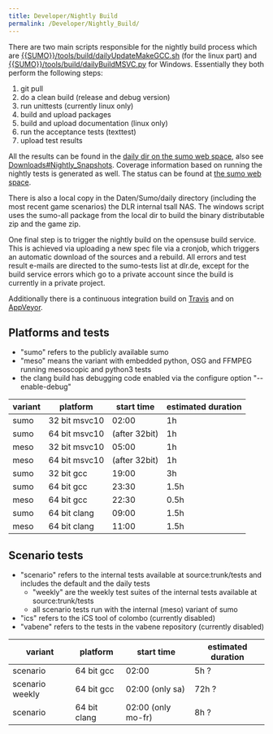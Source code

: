 ```yaml
---
title: Developer/Nightly Build
permalink: /Developer/Nightly_Build/
---
```


There are two main scripts responsible for the nightly build process
which are [{{SUMO}}/tools/build/dailyUpdateMakeGCC.sh]({{Source}}tools/build/dailyUpdateMakeGCC.sh) (for the linux part) and [{{SUMO}}/tools/build/dailyBuildMSVC.py]({{Source}}tools/build/dailyBuildMSVC.py) for Windows. Essentially they both
perform the following steps:

1.  git pull
2.  do a clean build (release and debug version)
3.  run unittests (currently linux only)
4.  build and upload packages
5.  build and upload documentation (linux only)
6.  run the acceptance tests (texttest)
7.  upload test results

All the results can be found in the [daily dir on the sumo web
space](http://sumo.dlr.de/daily/), also see
[Downloads\#Nightly_Snapshots](../Downloads.md#nightly_snapshots).
Coverage information based on running the nightly tests is generated as
well. The status can be found at [the sumo web
space](http://sumo.dlr.de/daily/lcov/html/).

There is also a local copy in the Daten/Sumo/daily directory (including
the most recent game scenarios) the DLR internal tsall NAS. The windows
script uses the sumo-all package from the local dir to build the binary
distributable zip and the game zip.

One final step is to trigger the nightly build on the opensuse build
service. This is achieved via uploading a new spec file via a cronjob,
which triggers an automatic download of the sources and a rebuild. All
errors and test result e-mails are directed to the sumo-tests list at
dlr.de, except for the build service errors which go to a private
account since the build is currently in a private project.

Additionally there is a continuous integration build on
[Travis](https://travis-ci.org/eclipse/sumo) and on
[AppVeyor](https://ci.appveyor.com/project/eclipsewebmaster/sumo).

## Platforms and tests

- "sumo" refers to the publicly available sumo
- "meso" means the variant with embedded python, OSG and FFMPEG
  running mesoscopic and python3 tests
- the clang build has debugging code enabled via the configure option
  "--enable-debug"

| variant | platform      | start time    | estimated duration |
| ------- | ------------- | ------------- | ------------------ |
| sumo    | 32 bit msvc10 | 02:00         | 1h                 |
| sumo    | 64 bit msvc10 | (after 32bit) | 1h                 |
| meso    | 32 bit msvc10 | 05:00         | 1h                 |
| meso    | 64 bit msvc10 | (after 32bit) | 1h                 |
| sumo    | 32 bit gcc    | 19:00         | 3h                 |
| sumo    | 64 bit gcc    | 23:30         | 1.5h               |
| meso    | 64 bit gcc    | 22:30         | 0.5h               |
| sumo    | 64 bit clang  | 09:00         | 1.5h               |
| meso    | 64 bit clang  | 11:00         | 1.5h               |

## Scenario tests

- "scenario" refers to the internal tests available at
source:trunk/tests and includes the default and the daily tests
  - "weekly" are the weekly test suites of the internal tests
    available at source:trunk/tests
  - all scenario tests run with the internal (meso) variant of sumo
- "ics" refers to the iCS tool of colombo (currently disabled)
- "vabene" refers to the tests in the vabene repository (currently
disabled)

| variant         | platform     | start time         | estimated duration |
| --------------- | ------------ | ------------------ | ------------------ |
| scenario        | 64 bit gcc   | 02:00              | 5h ?               |
| scenario weekly | 64 bit gcc   | 02:00 (only sa)    | 72h ?              |
| scenario        | 64 bit clang | 02:00 (only mo-fr) | 8h ?               |